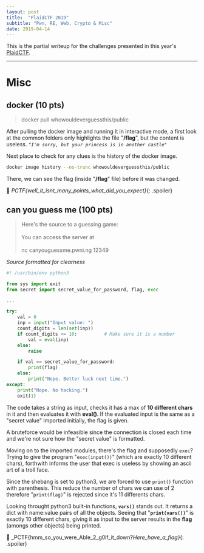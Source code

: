 ```yaml
---
layout: post
title:  "PlaidCTF 2019"
subtitle: "Pwn, RE, Web, Crypto & Misc"
date: 2019-04-14
---
```


This is the partial writeup for the challenges presented in this year's [PlaidCTF](http://plaidctf.com/).

---

# Misc

## docker (10 pts)

> docker pull whowouldeverguessthis/public

After pulling the docker image and running it in interactive mode, a first look at the common folders only highlights the file "**/flag**", but the content is useless.
_`"I'm sorry, but your princess is in another castle"`_

Next place to check for any clues is the history of the docker image.

```bash
docker image history --no-trunc whowouldeverguessthis/public
```

There, we can see the flag (inside "**/flag**" file) before it was changed.

🏁 _PCTF{well_it_isnt_many_points_what_did_you_expect}_{: .spoiler}

## can you guess me (100 pts)

> Here's the source to a guessing game:<br><br>
> You can access the server at<br><br>
> nc canyouguessme.pwni.ng 12349

_Source formatted for clearness_
```python
#! /usr/bin/env python3

from sys import exit
from secret import secret_value_for_password, flag, exec

...

try:
    val = 0
    inp = input("Input value: ")
    count_digits = len(set(inp))
    if count_digits <= 10:          # Make sure it is a number
        val = eval(inp)
    else:
        raise

    if val == secret_value_for_password:
        print(flag)
    else:
        print("Nope. Better luck next time.")
except:
    print("Nope. No hacking.")
    exit(1)
```

The code takes a string as input, checks it has a max of **10 different chars** in it and then evaluates it with **eval()**. If the evaluated input is the same as a "secret value" imported initially, the flag is given.

A bruteforce would be infeasible since the connection is closed each time and we're not sure how the "secret value" is formatted.

Moving on to the imported modules, there's the flag and supposedly `exec`?
Trying to give the program "`exec(input())`" (which are exactly 10 different chars), forthwith informs the user that exec is useless by showing an ascii art of a troll face.

Since the shebang is set to python3, we are forced to use `print()` function with parenthesis.
This reduce the number of chars we can use of 2 therefore "`print(flag)`" is rejected since it's 11 differents chars.

Looking throught python3 built-in functions, **`vars()`** stands out. It returns a dict with name:value pairs of all the objects.
Seeing that "**`print(vars())`**" is exactly 10 different chars, giving it as input to the server results in the **flag** (amongs other objects) being printed.

🏁 _PCTF{hmm_so_you_were_Able_2_g0lf_it_down?_Here_have_a_flag}_{: .spoiler}

